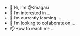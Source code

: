 - 👋 Hi, I’m @Kmagara
- 👀 I’m interested in ...
- 🌱 I’m currently learning ...
- 💞️ I’m looking to collaborate on ...
- 📫 How to reach me ...

<!---
Kmagara/Kmagara is a ✨ special ✨ repository because its `README.md` (this file) appears on your GitHub profile.
You can click the Preview link to take a look at your changes.
--->
